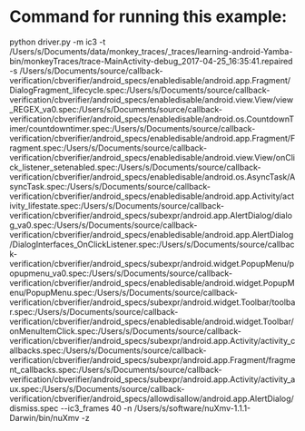 Command for running this example:
=================================
python driver.py
-m
ic3
-t
/Users/s/Documents/data/monkey_traces/_traces/learning-android-Yamba-bin/monkeyTraces/trace-MainActivity-debug_2017-04-25_16:35:41.repaired
-s
/Users/s/Documents/source/callback-verification/cbverifier/android_specs/enabledisable/android.app.Fragment/DialogFragment_lifecycle.spec:/Users/s/Documents/source/callback-verification/cbverifier/android_specs/enabledisable/android.view.View/view_REGEX_va0.spec:/Users/s/Documents/source/callback-verification/cbverifier/android_specs/enabledisable/android.os.CountdownTimer/countdowntimer.spec:/Users/s/Documents/source/callback-verification/cbverifier/android_specs/enabledisable/android.app.Fragment/Fragment.spec:/Users/s/Documents/source/callback-verification/cbverifier/android_specs/enabledisable/android.view.View/onClick_listener_setenabled.spec:/Users/s/Documents/source/callback-verification/cbverifier/android_specs/enabledisable/android.os.AsyncTask/AsyncTask.spec:/Users/s/Documents/source/callback-verification/cbverifier/android_specs/enabledisable/android.app.Activity/activity_lifestate.spec:/Users/s/Documents/source/callback-verification/cbverifier/android_specs/subexpr/android.app.AlertDialog/dialog_va0.spec:/Users/s/Documents/source/callback-verification/cbverifier/android_specs/enabledisable/android.app.AlertDialog/DialogInterfaces_OnClickListener.spec:/Users/s/Documents/source/callback-verification/cbverifier/android_specs/subexpr/android.widget.PopupMenu/popupmenu_va0.spec:/Users/s/Documents/source/callback-verification/cbverifier/android_specs/enabledisable/android.widget.PopupMenu/PopupMenu.spec:/Users/s/Documents/source/callback-verification/cbverifier/android_specs/subexpr/android.widget.Toolbar/toolbar.spec:/Users/s/Documents/source/callback-verification/cbverifier/android_specs/enabledisable/android.widget.Toolbar/onMenuItemClick.spec:/Users/s/Documents/source/callback-verification/cbverifier/android_specs/subexpr/android.app.Activity/activity_callbacks.spec:/Users/s/Documents/source/callback-verification/cbverifier/android_specs/subexpr/android.app.Fragment/fragment_callbacks.spec:/Users/s/Documents/source/callback-verification/cbverifier/android_specs/subexpr/android.app.Activity/activity_aux.spec:/Users/s/Documents/source/callback-verification/cbverifier/android_specs/allowdisallow/android.app.AlertDialog/dismiss.spec
--ic3_frames
40
-n
/Users/s/software/nuXmv-1.1.1-Darwin/bin/nuXmv
-z
